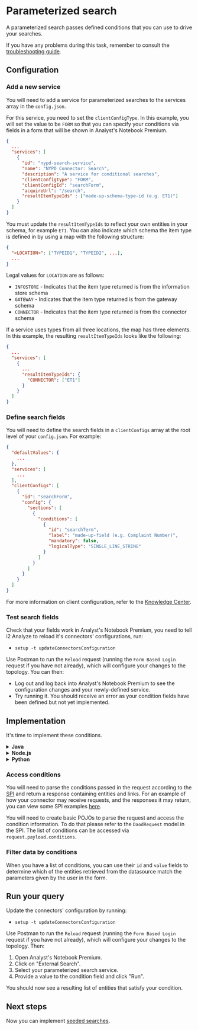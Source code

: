 # Parameterized search

A parameterized search passes defined conditions that you can use to drive your searches.

If you have any problems during this task, remember to consult the
[troubleshooting guide](./troubleshoot.md).

## Configuration

### Add a new service
You will need to add a service for parameterized searches to the services array in the `config.json`.

For this service, you need to set the `clientConfigType`. In this example, you will set the value to be `FORM` so that you can specify your conditions via fields in a form that will be shown in Analyst's Notebook Premium.

```json
{
  ...
  "services": [
    {
      "id": "nypd-search-service",
      "name": "NYPD Connector: Search",
      "description": "A service for conditional searches",
      "clientConfigType": "FORM",
      "clientConfigId": "searchForm",
      "acquireUrl": "/search",
      "resultItemTypeIds" : ["made-up-schema-type-id (e.g. ET1)"]
    }
  ]
}
```

You must update the `resultItemTypeIds` to reflect your own entities in your schema, for example `ET1`. You can also indicate which schema the item type is defined in by using a map with the following structure:

```json
{
  "<LOCATION>": ["TYPEID1", "TYPEID2", ...], 
  ...
}
```
Legal values for `LOCATION` are as follows:
- `INFOSTORE` - Indicates that the item type returned is from the information store schema
- `GATEWAY` - Indicates that the item type returned is from the gateway schema
- `CONNECTOR` - Indicates that the item type returned is from the connector schema

If a service uses types from all three locations, the map has three elements. In this example, the resulting `resultItemTypeIds` looks like the following:

```json
{
  ...
  "services": [
    {
      ...
      "resultItemTypeIds": {
        "CONNECTOR": ["ET1"]
      }
    }
  ]
}
```

### Define search fields
You will need to define the search fields in a `clientConfigs` array at the root level of your `config.json`. For example:

```json
{
  "defaultValues": {
    ...
  },
  "services": [
    ...
  ],
  "clientConfigs": [
    {
      "id": "searchForm",
      "config": {
        "sections": [
          {
            "conditions": [
              {
                "id": "searchTerm",
                "label": "made-up-field (e.g. Complaint Number)",
                "mandatory": false,
                "logicalType": "SINGLE_LINE_STRING"
              }
            ]
          }
        ]
      }
    }
  ]
}
```

For more information on client configuration, refer to the [Knowledge Center](https://www.ibm.com/support/knowledgecenter/en/SSXVTH_latest/com.ibm.i2.connect.developer.doc/i2_connect_config_endpoint.html).

### Test search fields
Check that your fields work in Analyst's Notebook Premium, you need to tell i2 Analyze to reload it's
connectors' configurations, run:

* `setup -t updateConnectorsConfiguration`

Use Postman to run the `Reload` request (running the `Form Based Login` request if
you have not already), which will configure your changes to the topology. You can then:

* Log out and log back into Analyst's Notebook Premium to see the configuration changes and your newly-defined service.
* Try running it. You should receive an error as your condition fields have been defined but not yet implemented.

## Implementation

It's time to implement these conditions.

<details><summary><strong>Java</strong></summary>
<p>

### Add an acquire endpoint for your service
i2 Analyze knows the acquire URL decided on for this service. Now you need to add the corresponding endpoint in the connector.
* You have a template to get started with; see the `stage4/nypd-connector`
  directory provided. This includes:
  * An example `config.json` with a parameterized search service and search fields defined. This is just a template in case you have not already defined a new service
  * Changes to the `ConnectorController` class
  * Some extra REST transport classes
* Apply these changes to your code, either manually, or by copying the relevant
  files. If you are copying the files, you may need to change the path of the
  new method in `ConnectorController`.
* Look at how the endpoint is defined in the `ConnectorController` class and think about how you should implement this service.

</p>
</details>

<details><summary><strong>Node.js</strong></summary>
<p>

### Add an acquire endpoint for your service

i2 Analyze knows the acquire URL decided on for this service. Now you need to add the corresponding endpoint in the connector.
* You have a template to get started with; see the `stage4/nypd-connector`
  directory provided. This includes:
  * An example `config.json` with a parameterized search service and search fields defined. This is just a template in case you have not already defined a new service;
  * A new `validate` route;
  * A new `/search` endpoint in the `acquire` route;
* Open the code from the `stage4/nypd-connector` in VSCode, or any IDE of your choice, and start the connector.
* You will need to implement `findComplaint` function in `socrata-data-service.js` file and fix all TODO's.

</p>
</details>

<details><summary><strong>Python</strong></summary>
<p>

### Add an acquire endpoint for your service
i2 Analyze knows the acquire URL decided on for this service. Now you need to add the corresponding endpoint in the connector.
* You have a template to get started with; see the `stage4/nypd-connector`
  directory provided. This includes:
  * An example `config.json` with a parameterized search service and search fields defined. This is just a template in case you have not already defined a new service
  * Changes to the `controller.py` file
  * Some extra REST transport classes
* Apply these changes to your code, either manually, or by copying the relevant
  files. If you are copying the files, you may need to change the path of the
  new method in `controller.py`.
* Look at how the endpoint is defined in the `controller.py` class and think about how you should implement this service.

</p>
</details>

### Access conditions
You will need to parse the conditions passed in the request according to the [SPI](https://www.ibm.com/support/knowledgecenter/en/SSXVTH_latest/com.ibm.i2.connect.developer.doc/i2_connect_spi.json) and return a response containing entities and links. For an example of how your connector may receive requests, and the responses it may return, you can view some SPI examples [here](./spi-examples.md).

You will need to create basic POJOs to parse the request and access the condition information. To do that please refer to the `DaodRequest` model in the SPI. The list of conditions can be accessed via `request.payload.conditions`.

### Filter data by conditions
When you have a list of conditions, you can use their `id` and `value` fields to determine which of the entities retrieved from the datasource match the parameters given by the user in the form.

## Run your query

Update the connectors' configuration by running:

* `setup -t updateConnectorsConfiguration`

Use Postman to run the `Reload` request (running the `Form Based Login` request if
you have not already), which will configure your changes to the topology. Then:

1. Open Analyst's Notebook Premium.
2. Click on "External Search".
3. Select your parameterized search service.
4. Provide a value to the condition field and click "Run".

You should now see a resulting list of entities that satisfy your condition.


## Next steps
Now you can implement [seeded searches](./seeded-search.md).